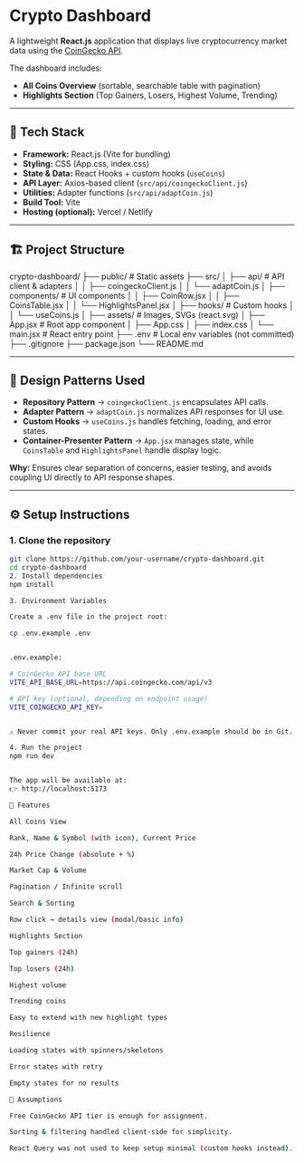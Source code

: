 
# Crypto Dashboard

A lightweight **React.js** application that displays live cryptocurrency market data using the [CoinGecko API](https://www.coingecko.com/api/documentations/v3).  

The dashboard includes:
- **All Coins Overview** (sortable, searchable table with pagination)
- **Highlights Section** (Top Gainers, Losers, Highest Volume, Trending)

---

## 🚀 Tech Stack

- **Framework:** React.js (Vite for bundling)
- **Styling:** CSS (App.css, index.css)
- **State & Data:** React Hooks + custom hooks (`useCoins`)
- **API Layer:** Axios-based client (`src/api/coingeckoClient.js`)
- **Utilities:** Adapter functions (`src/api/adaptCoin.js`)
- **Build Tool:** Vite
- **Hosting (optional):** Vercel / Netlify

---

## 🏗️ Project Structure

crypto-dashboard/
├── public/ # Static assets
├── src/
│ ├── api/ # API client & adapters
│ │ ├── coingeckoClient.js
│ │ └── adaptCoin.js
│ ├── components/ # UI components
│ │ ├── CoinRow.jsx
│ │ ├── CoinsTable.jsx
│ │ └── HighlightsPanel.jsx
│ ├── hooks/ # Custom hooks
│ │ └── useCoins.js
│ ├── assets/ # Images, SVGs (react.svg)
│ ├── App.jsx # Root app component
│ ├── App.css
│ ├── index.css
│ └── main.jsx # React entry point
├── .env # Local env variables (not committed)
├── .gitignore
├── package.json
└── README.md

---

## 🧩 Design Patterns Used

- **Repository Pattern** → `coingeckoClient.js` encapsulates API calls.  
- **Adapter Pattern** → `adaptCoin.js` normalizes API responses for UI use.  
- **Custom Hooks** → `useCoins.js` handles fetching, loading, and error states.  
- **Container-Presenter Pattern** → `App.jsx` manages state, while `CoinsTable` and `HighlightsPanel` handle display logic.  

**Why:** Ensures clear separation of concerns, easier testing, and avoids coupling UI directly to API response shapes.

---

## ⚙️ Setup Instructions

### 1. Clone the repository
```bash
git clone https://github.com/your-username/crypto-dashboard.git
cd crypto-dashboard
2. Install dependencies
npm install

3. Environment Variables

Create a .env file in the project root:

cp .env.example .env


.env.example:

# CoinGecko API base URL
VITE_API_BASE_URL=https://api.coingecko.com/api/v3

# API key (optional, depending on endpoint usage)
VITE_COINGECKO_API_KEY=


⚠️ Never commit your real API keys. Only .env.example should be in Git.

4. Run the project
npm run dev


The app will be available at:
👉 http://localhost:5173

📌 Features

All Coins View

Rank, Name & Symbol (with icon), Current Price

24h Price Change (absolute + %)

Market Cap & Volume

Pagination / Infinite scroll

Search & Sorting

Row click → details view (modal/basic info)

Highlights Section

Top gainers (24h)

Top losers (24h)

Highest volume

Trending coins

Easy to extend with new highlight types

Resilience

Loading states with spinners/skeletons

Error states with retry

Empty states for no results

📌 Assumptions

Free CoinGecko API tier is enough for assignment.

Sorting & filtering handled client-side for simplicity.

React Query was not used to keep setup minimal (custom hooks instead).